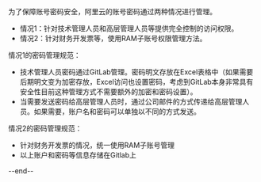 为了保障账号密码安全，阿里云的账号密码通过两种情况进行管理。

- 情况1：针对技术管理人员和高层管理人员等提供完全控制的访问权限。
- 情况2：针对财务开发票等，使用RAM子账号权限管理方法。

情况1的密码管理规范：

- 技术管理人员密码通过GitLab管理。密码明文存放在Excel表格中（如果需要后期明文变为加密存放，Excel访问也设置密码，考虑到GitLab本身非常具有安全性目前这种管理方式不需要额外的加密和密码设置）。
- 当需要发送密码给高层管理人员时，通过公司邮件的方式传递给高层管理人员。如果需要，账户名和密码可以单独以不同的方式发送。

情况2的密码管理规范：

- 针对财务开发票的情况，统一使用RAM子账号管理
- 以上账户和密码等信息存储在Gitlab上

--end--